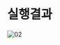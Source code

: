 # 실행결과
![02](https://user-images.githubusercontent.com/70312248/175999089-330ab53c-afbf-4584-afe8-f8aa66d0723a.gif)
